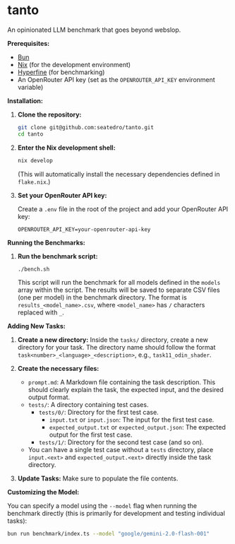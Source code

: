 # tanto

An opinionated LLM benchmark that goes beyond webslop.

**Prerequisites:**

*   [Bun](https://bun.sh/)
*   [Nix](https://nixos.org/download.html) (for the development environment)
*   [Hyperfine](https://github.com/sharkdp/hyperfine) (for benchmarking)
*   An OpenRouter API key (set as the `OPENROUTER_API_KEY` environment variable)

**Installation:**

1.  **Clone the repository:**

    ```bash
    git clone git@github.com:seatedro/tanto.git
    cd tanto
    ```

2.  **Enter the Nix development shell:**

    ```bash
    nix develop
    ```
    (This will automatically install the necessary dependencies defined in `flake.nix`.)

3.  **Set your OpenRouter API key:**

    Create a `.env` file in the root of the project and add your OpenRouter API key:

    ```
    OPENROUTER_API_KEY=your-openrouter-api-key
    ```

**Running the Benchmarks:**

1.  **Run the benchmark script:**

    ```bash
    ./bench.sh
    ```

    This script will run the benchmark for all models defined in the `models` array within the script.  The results will be saved to separate CSV files (one per model) in the benchmark directory.  The format is `results_<model_name>.csv`, where `<model_name>` has `/` characters replaced with `_`.

**Adding New Tasks:**

1.  **Create a new directory:** Inside the `tasks/` directory, create a new directory for your task.  The directory name should follow the format `task<number>_<language>_<description>`, e.g., `task11_odin_shader`.

2.  **Create the necessary files:**

    *   `prompt.md`: A Markdown file containing the task description.  This should clearly explain the task, the expected input, and the desired output format.
    *   `tests/`: A directory containing test cases.
        *   `tests/0/`: Directory for the first test case.
            *   `input.txt` or `input.json`: The input for the first test case.
            *   `expected_output.txt` or `expected_output.json`: The expected output for the first test case.
        *   `tests/1/`: Directory for the second test case (and so on).
    * You can have a single test case without a `tests` directory, place `input.<ext>` and `expected_output.<ext>` directly inside the task directory.

3. **Update Tasks:** Make sure to populate the file contents.

**Customizing the Model:**

You can specify a model using the `--model` flag when running the benchmark directly (this is primarily for development and testing individual tasks):

```bash
bun run benchmark/index.ts --model "google/gemini-2.0-flash-001"
